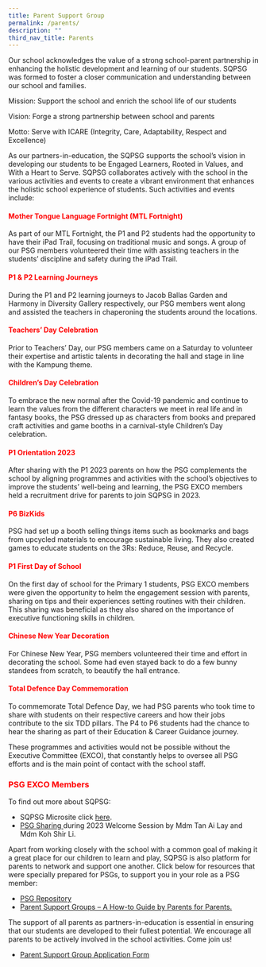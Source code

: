 ```yaml
---
title: Parent Support Group
permalink: /parents/
description: ""
third_nav_title: Parents
---
```

<p>Our school acknowledges the value of a strong school-parent partnership in enhancing the holistic development and learning of our students. SQPSG was formed to foster a closer communication and understanding between our school and families.</p>
<p>Mission: Support the school and enrich the school life of our students</p>
<p>Vision: Forge a strong partnership between school and parents</p>
<p>Motto: Serve with ICARE (Integrity, Care, Adaptability, Respect and Excellence)</p>
<p>As our partners-in-education, the SQPSG supports the school&rsquo;s vision in developing our students to be Engaged Learners, Rooted in Values, and With a Heart to Serve. SQPSG collaborates actively with the school in the various activities and events to create a vibrant environment that enhances the holistic school experience of students. Such activities and events include:</p>
<h4><span style="color: #ff0000;"><strong>Mother Tongue Language Fortnight (MTL Fortnight)</strong></span></h4>
<p>As part of our MTL Fortnight, the P1 and P2 students had the opportunity to have their iPad Trail, focusing on traditional music and songs. A group of our PSG members volunteered their time with assisting teachers in the students&rsquo; discipline and safety during the iPad Trail.</p>
<h4><span style="color: #ff0000;"><strong>P1 &amp; P2 Learning Journeys</strong></span></h4>
<p>During the P1 and P2 learning journeys to Jacob Ballas Garden and Harmony in Diversity Gallery respectively, our PSG members went along and assisted the teachers in chaperoning the students around the locations.</p>
<h4><span style="color: #ff0000;"><strong>Teachers&rsquo; Day Celebration</strong></span></h4>
<p>Prior to Teachers&rsquo; Day, our PSG members came on a Saturday to volunteer their expertise and artistic talents in decorating the hall and stage in line with the Kampung theme.</p>
<h4><span style="color: #ff0000;"><strong>Children&rsquo;s Day Celebration</strong></span></h4>
<p>To embrace the new normal after the Covid-19 pandemic and continue to learn the values from the different characters we meet in real life and in fantasy books, the PSG dressed up as characters from books and prepared craft activities and game booths in a carnival-style Children&rsquo;s Day celebration.</p>
<h4><span style="color: #ff0000;"><strong>P1 Orientation 2023</strong></span></h4>
<p>After sharing with the P1 2023 parents on how the PSG complements the school by aligning programmes and activities with the school&rsquo;s objectives to improve the students&rsquo; well-being and learning, the PSG EXCO members held a recruitment drive for parents to join SQPSG in 2023.</p>
<h4><span style="color: #ff0000;"><strong>P6 BizKids</strong></span></h4>
<p>PSG had set up a booth selling things items such as bookmarks and bags from upcycled materials to encourage sustainable living. They also created games to educate students on the 3Rs: Reduce, Reuse, and Recycle.</p>
<h4><span style="color: #ff0000;"><strong>P1 First Day of School</strong></span></h4>
<p>On the first day of school for the Primary 1 students, PSG EXCO members were given the opportunity to helm the engagement session with parents, sharing on tips and their experiences setting routines with their children. This sharing was beneficial as they also shared on the importance of executive functioning skills in children.</p>
<h4><span style="color: #ff0000;"><strong>Chinese New Year Decoration</strong></span></h4>
<p>For Chinese New Year, PSG members volunteered their time and effort in decorating the school. Some had even stayed back to do a few bunny standees from scratch, to beautify the hall entrance.</p>
<h4><span style="color: #ff0000;"><strong>Total Defence Day Commemoration</strong></span></h4>
<p>To commemorate Total Defence Day, we had PSG parents who took time to share with students on their respective careers and how their jobs contribute to the six TDD pillars. The P4 to P6 students had the chance to hear the sharing as part of their Education &amp; Career Guidance journey.</p>
<p>These programmes and activities would not be possible without the Executive Committee (EXCO), that constantly helps to oversee all PSG efforts and is the main point of contact with the school staff.</p>
<h3><span style="color: #ff0000;"><strong>PSG EXCO Members</strong></span></h3>
<p>To find out more about SQPSG:</p>
<ul>
<li>SQPSG Microsite click <a href="https://sites.google.com/moe.edu.sg/sqpsg-activities" target="_blank">here</a>.&nbsp;</li>
<li><a href="https://drive.google.com/file/d/1oCmXgwv9dtMcYetZHeZhz-0WU1NMsbgx/view" target="_blank">PSG Sharing </a>during 2023 Welcome Session by Mdm Tan Ai Lay and Mdm Koh Shir Li.</li>
</ul>
<p>Apart from working closely with the school with a common goal of making it a great place for our children to learn and play, SQPSG is also platform for parents to network and support one another. Click below for resources that were specially prepared for PSGs, to support you in your role as a PSG member:</p>
<ul>
<li><span style="text-decoration: underline;"><a href="https://sites.google.com/moe.edu.sg/psg-online-repository/home?pli=1" target="_blank">PSG Repository</a></span></li>
<li><a href="https://www.moe.gov.sg/-/media/files/compass/psg-online-guide.ashx" target="_blank">Parent Support Groups &ndash; A How-to Guide by Parents for Parents.</a></li>
</ul>
<p>The support of all parents as partners-in-education is essential in ensuring that our students are developed to their fullest potential. We encourage all parents to be actively involved in the school activities. Come join us!</p>
<ul>
<li><a href="https://bit.ly/sqpsg-application-form" target="_blank">Parent Support Group Application Form</a></li>
</ul>